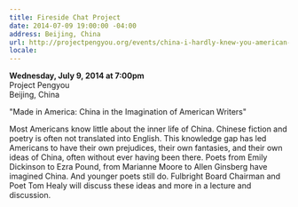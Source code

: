 ```yaml
---
title: Fireside Chat Project
date: 2014-07-09 19:00:00 -04:00
address: Beijing, China
url: http://projectpengyou.org/events/china-i-hardly-knew-you-american-writers-imagine-an-unknown-world-fireside-chat-with-tom-healy-project-pengyou/
locale: 
---
```


**Wednesday, July 9, 2014 at 7:00pm**  
Project Pengyou  
Beijing, China  

"Made in America: China in the  Imagination of American Writers"

Most Americans know little about the inner life of China.  Chinese fiction and poetry is often not translated into English. This knowledge gap has led Americans to have their own prejudices, their own fantasies, and their own ideas of China, often without ever having been there.  Poets from Emily Dickinson to Ezra Pound, from Marianne Moore to Allen Ginsberg have imagined China.  And younger poets still do.  Fulbright Board Chairman and Poet Tom Healy will discuss these ideas and more in a lecture and discussion.
